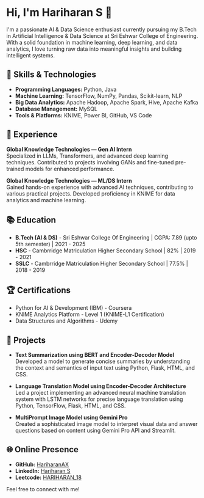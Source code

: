 # Hi, I'm Hariharan S 👋

I'm a passionate AI & Data Science enthusiast currently pursuing my B.Tech in Artificial Intelligence & Data Science at Sri Eshwar College of Engineering. With a solid foundation in machine learning, deep learning, and data analytics, I love turning raw data into meaningful insights and building intelligent systems.

## 🌟 Skills & Technologies

- **Programming Languages:** Python, Java
- **Machine Learning:** TensorFlow, NumPy, Pandas, Scikit-learn, NLP
- **Big Data Analytics:** Apache Hadoop, Apache Spark, Hive, Apache Kafka
- **Database Management:** MySQL
- **Tools & Platforms:** KNIME, Power BI, GitHub, VS Code

## 💼 Experience

**Global Knowledge Technologies — Gen AI Intern**  
Specialized in LLMs, Transformers, and advanced deep learning techniques. Contributed to projects involving GANs and fine-tuned pre-trained models for enhanced performance.

**Global Knowledge Technologies — ML/DS Intern**  
Gained hands-on experience with advanced AI techniques, contributing to various practical projects. Developed proficiency in KNIME for data analytics and machine learning.

## 📚 Education

- **B.Tech (AI & DS)** - Sri Eshwar College Of Engineering | CGPA: 7.89 (upto 5th semester) | 2021 - 2025
- **HSC** - Cambrridge Matriculation Higher Secondary School | 82% | 2019 - 2021
- **SSLC** - Cambrridge Matriculation Higher Secondary School | 77.5% | 2018 - 2019

## 🏆 Certifications

- Python for AI & Development (IBM) - Coursera
- KNIME Analytics Platform - Level 1 (KNIME-L1 Certification)
- Data Structures and Algorithms - Udemy

## 🚀 Projects

- **Text Summarization using BERT and Encoder-Decoder Model**  
  Developed a model to generate concise summaries by understanding the context and semantics of input text using Python, Flask, HTML, and CSS.

- **Language Translation Model using Encoder-Decoder Architecture**  
  Led a project implementing an advanced neural machine translation system with LSTM networks for precise language translation using Python, TensorFlow, Flask, HTML, and CSS.

- **MultiPrompt Image Model using Gemini Pro**  
  Created a sophisticated image model to interpret visual data and answer questions based on content using Gemini Pro API and Streamlit.

## 🌐 Online Presence

- **GitHub:** [HariharanAX](https://github.com/HariharanAX)
- **LinkedIn:** [Hariharan S](https://www.linkedin.com/in/hariharan-s-699b58220/)
- **Leetcode:** [HARIHARAN_18](https://leetcode.com/HARIHARAN_18/)

Feel free to connect with me!
